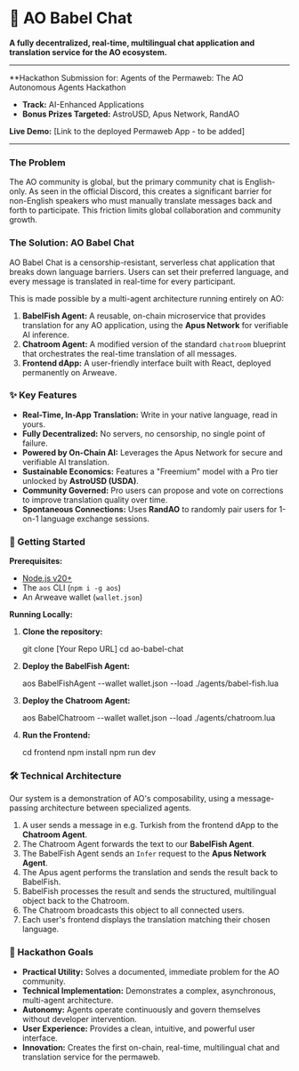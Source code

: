 # 🤖 AO Babel Chat

**A fully decentralized, real-time, multilingual chat application and translation service for the AO ecosystem.**

---

**Hackathon Submission for: Agents of the Permaweb: The AO Autonomous Agents Hackathon

-   **Track:** AI-Enhanced Applications
-   **Bonus Prizes Targeted:** AstroUSD, Apus Network, RandAO

**Live Demo:** [Link to the deployed Permaweb App - to be added]

---

### The Problem

The AO community is global, but the primary community chat is English-only. As seen in the official Discord, this creates a significant barrier for non-English speakers who must manually translate messages back and forth to participate. This friction limits global collaboration and community growth.

### The Solution: AO Babel Chat

AO Babel Chat is a censorship-resistant, serverless chat application that breaks down language barriers. Users can set their preferred language, and every message is translated in real-time for every participant.

This is made possible by a multi-agent architecture running entirely on AO:

1.  **BabelFish Agent:** A reusable, on-chain microservice that provides translation for any AO application, using the **Apus Network** for verifiable AI inference.
2.  **Chatroom Agent:** A modified version of the standard `chatroom` blueprint that orchestrates the real-time translation of all messages.
3.  **Frontend dApp:** A user-friendly interface built with React, deployed permanently on Arweave.

### ✨ Key Features

*   **Real-Time, In-App Translation:** Write in your native language, read in yours.
*   **Fully Decentralized:** No servers, no censorship, no single point of failure.
*   **Powered by On-Chain AI:** Leverages the Apus Network for secure and verifiable AI translation.
*   **Sustainable Economics:** Features a "Freemium" model with a Pro tier unlocked by **AstroUSD (USDA)**.
*   **Community Governed:** Pro users can propose and vote on corrections to improve translation quality over time.
*   **Spontaneous Connections:** Uses **RandAO** to randomly pair users for 1-on-1 language exchange sessions.

### 🚀 Getting Started

**Prerequisites:**
*   [Node.js v20+](https://nodejs.org/)
*   The `aos` CLI (`npm i -g aos`)
*   An Arweave wallet (`wallet.json`)

**Running Locally:**

1.  **Clone the repository:**

    git clone [Your Repo URL]
    cd ao-babel-chat
 

2.  **Deploy the BabelFish Agent:**
  
    aos BabelFishAgent --wallet wallet.json --load ./agents/babel-fish.lua


3.  **Deploy the Chatroom Agent:**
    
    aos BabelChatroom --wallet wallet.json --load ./agents/chatroom.lua


4.  **Run the Frontend:**
   
    cd frontend
    npm install
    npm run dev
    

### 🛠️ Technical Architecture

Our system is a demonstration of AO's composability, using a message-passing architecture between specialized agents.

1.  A user sends a message in e.g. Turkish from the frontend dApp to the **Chatroom Agent**.
2.  The Chatroom Agent forwards the text to our **BabelFish Agent**.
3.  The BabelFish Agent sends an `Infer` request to the **Apus Network Agent**.
4.  The Apus agent performs the translation and sends the result back to BabelFish.
5.  BabelFish processes the result and sends the structured, multilingual object back to the Chatroom.
6.  The Chatroom broadcasts this object to all connected users.
7.  Each user's frontend displays the translation matching their chosen language.

### 🌟 Hackathon Goals

*   **Practical Utility:** Solves a documented, immediate problem for the AO community.
*   **Technical Implementation:** Demonstrates a complex, asynchronous, multi-agent architecture.
*   **Autonomy:** Agents operate continuously and govern themselves without developer intervention.
*   **User Experience:** Provides a clean, intuitive, and powerful user interface.
*   **Innovation:** Creates the first on-chain, real-time, multilingual chat and translation service for the permaweb.
